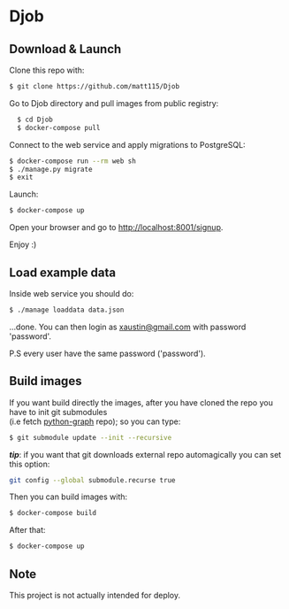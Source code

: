 # Djob
## Download & Launch

Clone this repo with:
  ```bash
  $ git clone https://github.com/matt115/Djob
  ```

Go to Djob directory and pull images from public registry:

  ```bash
    $ cd Djob
    $ docker-compose pull
  ```
Connect to the web service and apply migrations to PostgreSQL:
  ```bash
  $ docker-compose run --rm web sh
  $ ./manage.py migrate
  $ exit
  ```
Launch:
  ```bash
  $ docker-compose up
  ```
Open your browser and go to <http://localhost:8001/signup>.

Enjoy :)

## Load example data

Inside web service you should do:
```bash
$ ./manage loaddata data.json
```
...done.
You can then login as xaustin@gmail.com with password 'password'.

P.S every user have the same password ('password').

## Build images

If you want build directly the images, after you have cloned the repo you have to init git submodules\
(i.e fetch [python-graph](https://github.com/Shoobx/python-graph/tree/master) repo); so you can type:
  ```bash
  $ git submodule update --init --recursive
  ```
**_tip_**: if you want that git downloads external repo automagically you can set this option:
  ```bash
  git config --global submodule.recurse true
  ```
Then you can build images with:
  ```bash
  $ docker-compose build
  ```
After that:
  ```bash
  $ docker-compose up
  ```

## Note

This project is not actually intended for deploy.  
